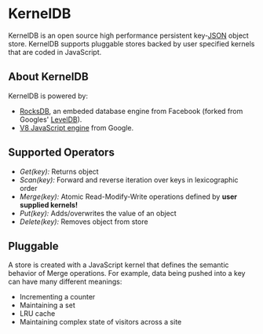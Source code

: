 KernelDB
========

KernelDB is an open source high performance persistent key-[JSON](http://json.org/) object store.  KernelDB supports pluggable stores backed by user specified kernels that are coded in JavaScript.


About KernelDB
--------------

KernelDB is powered by:
* [RocksDB](http://rocksdb.org/), an embeded database engine from Facebook (forked from Googles' [LevelDB](https://code.google.com/p/leveldb/)).
* [V8 JavaScript engine](https://code.google.com/p/v8/) from Google.


Supported Operators
-------------------

* *Get(key):* Returns object
* *Scan(key):* Forward and reverse iteration over keys in lexicographic order
* *Merge(key):* Atomic Read-Modify-Write operations defined by __user supplied kernels!__
* *Put(key):* Adds/overwrites the value of an object
* *Delete(key):* Removes object from store


Pluggable
---------

A store is created with a JavaScript kernel that defines the semantic behavior of Merge operations.  For example, data being pushed into a key can have many different meanings:
* Incrementing a counter
* Maintaining a set
* LRU cache
* Maintaining complex state of visitors across a site


